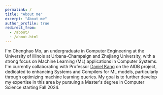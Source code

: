 ```yaml
---
permalink: /
title: "About me"
excerpt: "About me"
author_profile: true
redirect_from: 
  - /about/
  - /about.html
---
```


I'm Chenghao Mo, an undergraduate in Computer Engineering at the University of Illinois at Urbana-Champaign and Zhejiang University, with a strong focus on Machine Learning (ML) applications in Computer Systems. I'm currently collaborating with Professor [Daniel Kang](https://ddkang.github.io/) on the AIDB project, dedicated to enhancing Systems and Compilers for ML models, particularly through optimizing machine learning queries. My goal is to further develop my expertise in this area by pursuing a Master's degree in Computer Science starting Fall 2024.
